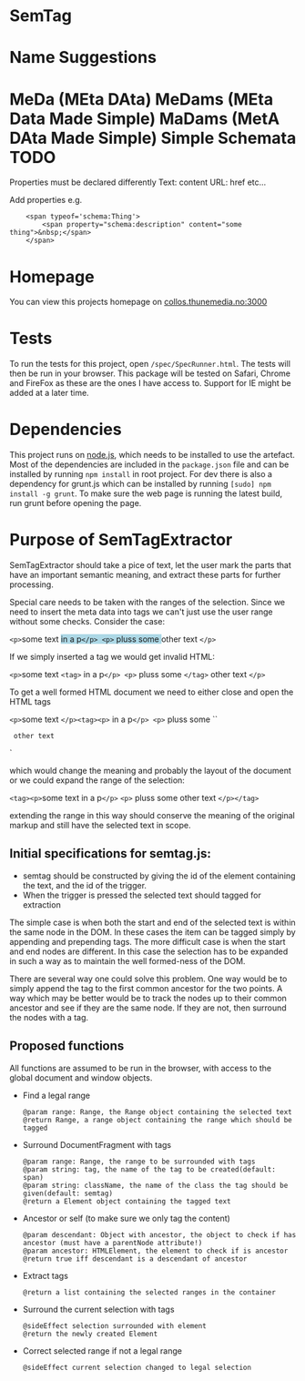 SemTag
======

Name Suggestions
================
MeDa (MEta DAta)
MeDams (MEta Data Made Simple)
MaDams (MetA DAta Made Simple)
Simple Schemata
TODO
=====
Properties must be declared differently
	Text: content
	URL: href
	etc...

Add properties
e.g.
```
	<span typeof='schema:Thing'>
		<span property="schema:description" content="some thing">&nbsp;</span>
	</span>
```


# Homepage
You can view this projects homepage on [collos.thunemedia.no:3000](http://collos.thunemedia.no:3000)
# Tests
To run the tests for this project, open `/spec/SpecRunner.html`.
The tests will then be run in your browser. 
This package will be tested on Safari, Chrome and FireFox as these are the ones I have access to.
Support for IE might be added at a later time.

# Dependencies
This project runs on [node.js](http://nodejs.org), which needs to be installed to use the artefact.
Most of the dependencies are included in the `package.json` file and can be installed by running `npm install` in root project.
For dev there is also a dependency for grunt.js which can be installed by running `[sudo] npm install -g grunt`.
To make sure the web page is running the latest build, run grunt before opening the page.

# Purpose of SemTagExtractor

SemTagExtractor should take a pice of text, let the user mark the parts that have an important semantic meaning,
and extract these parts for further processing.

Special care needs to be taken with the ranges of the selection. 
Since we need to insert the meta data into tags we can't just use the user range without some checks.
Consider the case:

`<p>`some text <span style="background: lightblue;"> in a p`</p> <p>` pluss some </span>  other text `</p>`

If we simply inserted a tag we would get invalid HTML:

`<p>`some text `<tag>` in a p`</p> <p>` pluss some `</tag>`  other text `</p>`

To get a well formed HTML document we need to either close and open the HTML tags

`<p>`some text `</p><tag><p>` in a p`</p> <p>` pluss some ``</p></tag><p>`  other text `</p>`

which would change the meaning and probably the layout of the document or we could expand the range of the selection:

`<tag><p>`some text in a p`</p>` `<p>` pluss some   other text `</p></tag>`

extending the range in this way should conserve the meaning of the original markup and still have the selected text in scope.


## Initial specifications for semtag.js:

* semtag should be constructed by giving the id of the element containing the text, and the id of the trigger.
* When the trigger is pressed the selected text should tagged for extraction

The simple case is when both the start and end of the selected text is within the same node
in the DOM. In these cases the item can be tagged simply by appending and prepending tags.
The more difficult case is when the start and end nodes are different. 
In this case the selection has to be expanded in such a way as to maintain the well formed-ness of the DOM.

There are several way one could solve this problem.
One way would be to simply append the tag to the first common ancestor for the two points.
A way which may be better would be to track the nodes up to their common ancestor and see 
if they are the same node. If they are not, then surround the nodes with a tag.



## Proposed functions
All functions are assumed to be run in the browser, with access to the global document and window objects.

* Find a legal range
	```
	@param range: Range, the Range object containing the selected text
	@return Range, a range object containing the range which should be tagged
	```

* Surround DocumentFragment with tags

	```
	@param range: Range, the range to be surrounded with tags
	@param string: tag, the name of the tag to be created(default: span) 
	@param string: className, the name of the class the tag should be given(default: semtag)
	@return a Element object containing the tagged text
	```

* Ancestor or self (to make sure we only tag the content) 

	```
	@param descendant: Object with ancestor, the object to check if has ancestor (must have a parentNode attribute!)
	@param ancestor: HTMLElement, the element to check if is ancestor
	@return true iff descendant is a descendant of ancestor
	```
	
* Extract tags
	```
	@return a list containing the selected ranges in the container
	```

* Surround the current selection with tags
	```
	@sideEffect selection surrounded with element
	@return the newly created Element
	```

* Correct selected range if not a legal range
	```
	@sideEffect current selection changed to legal selection
	```
